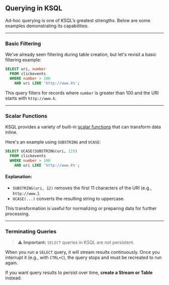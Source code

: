 ## Querying in KSQL

Ad-hoc querying is one of KSQL’s greatest strengths. Below are some examples demonstrating its capabilities.

---

### Basic Filtering

We've already seen filtering during table creation, but let's revisit a basic filtering example:

```sql
SELECT uri, number
  FROM clickevents
  WHERE number > 100
    AND uri LIKE 'http://www.k%';
```

This query filters for records where `number` is greater than 100 and the URI starts with `http://www.k`.

---

### Scalar Functions

KSQL provides a variety of built-in [scalar functions](https://docs.confluent.io/current/ksql/docs/developer-guide/syntax-reference.html#scalar-functions) that can transform data inline.

Here's an example using `SUBSTRING` and `UCASE`:

```sql
SELECT UCASE(SUBSTRING(uri, 12))
  FROM clickevents
  WHERE number > 100
    AND uri LIKE 'http://www.k%';
```

#### Explanation:

* `SUBSTRING(uri, 12)` removes the first 11 characters of the URI (e.g., `http://www.`).
* `UCASE(...)` converts the resulting string to uppercase.

This transformation is useful for normalizing or preparing data for further processing.

---

### Terminating Queries

> ⚠️ **Important:** `SELECT` queries in KSQL are not persistent.

When you run a `SELECT` query, it will stream results continuously. Once you interrupt it (e.g., with `CTRL+C`), the query stops and must be recreated to run again.

If you want query results to persist over time, **create a Stream or Table** instead.

